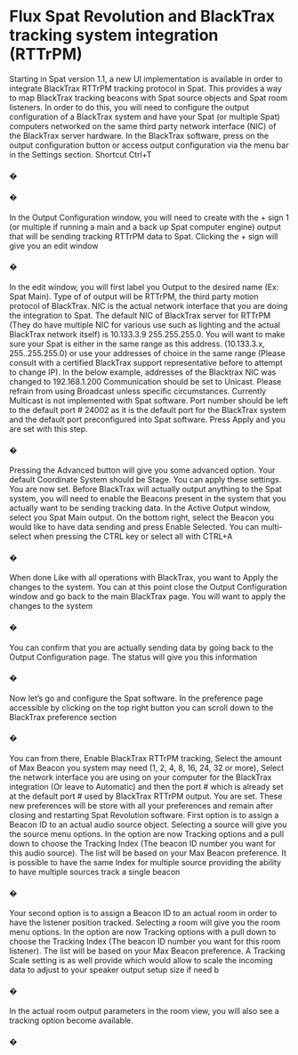# Flux Spat Revolution and BlackTrax tracking system integration (RTTrPM)

Starting in Spat version 1.1, a new UI implementation is available in order to integrate BlackTrax RTTrPM tracking protocol in Spat. This provides a way to map
BlackTrax tracking beacons with Spat source objects and Spat room listeners.
In order to do this, you will need to configure the output configuration of a
BlackTrax system and have your Spat (or multiple Spat) computers networked on
the same third party network interface (NIC) of the BlackTrax server hardware.
In the BlackTrax software, press on the output configuration button or access
output configuration via the menu bar in the Settings section. Shortcut Ctrl+T

#### �

#### �

In the Output Configuration window, you will need to create with the + sign 1 (or
multiple if running a main and a back up Spat computer engine) output that will be
sending tracking RTTrPM data to Spat. Clicking the + sign will give you an edit window


#### �

In the edit window, you will first label you Output to the desired name (Ex: Spat
Main). Type of of output will be RTTrPM, the third party motion protocol of BlackTrax.
NIC is the actual network interface that you are doing the integration to Spat. The
default NIC of BlackTrax server for RTTrPM (They do have multiple NIC for various
use such as lighting and the actual BlackTrax network itself) is 10.133.3.9 255.255.255.0. You will want to make sure your Spat is either in the same range as
this address. (10.133.3.x, 255..255.255.0) or use your addresses of choice in the
same range (Please consult with a certified BlackTrax support representative before
to attempt to change IP).
In the below example, addresses of the Blacktrax NIC was changed to
192.168.1.200
Communication should be set to Unicast. Please refrain from using Broadcast unless specific circumstances. Currently Multicast is not implemented with Spat software.
Port number should be left to the default port # 24002 as it is the default port for
the BlackTrax system and the default port preconfigured into Spat software.
Press Apply and you are set with this step.


#### �

Pressing the Advanced button will give you some advanced option. Your default
Coordinate System should be Stage. You can apply these settings.
You are now set. Before BlackTrax will actually output anything to the Spat system, you will need to enable the Beacons present in the system that you actually
want to be sending tracking data.
In the Active Output window, select you Spat Main output. On the bottom right,
select the Beacon you would like to have data sending and press Enable Selected.
You can multi-select when pressing the CTRL key or select all with CTRL+A


#### �

When done Like with all operations with BlackTrax, you want to Apply the changes
to the system. You can at this point close the Output Configuration window and go
back to the main BlackTrax page. You will want to apply the changes to the system

#### �

You can confirm that you are actually sending data by going back to the Output
Configuration page. The status will give you this information

#### �


Now let’s go and configure the Spat software. In the preference page accessible by
clicking on the top right button you can scroll down to the BlackTrax preference
section

#### �

You can from there, Enable BlackTrax RTTrPM tracking, Select the amount of Max
Beacon you system may need (1, 2, 4, 8, 16, 24, 32 or more), Select the network interface you are using on your computer for the BlackTrax integration (Or leave to
Automatic) and then the port # which is already set at the default port # used by
BlackTrax RTTrPM output.
You are set. These new preferences will be store with all your preferences and
remain after closing and restarting Spat Revolution software.
First option is to assign a Beacon ID to an actual audio source object. Selecting a
source will give you the source menu options. In the option are now Tracking options and a pull down to choose the Tracking Index (The beacon ID number you
want for this audio source). The list will be based on your Max Beacon preference.
It is possible to have the same Index for multiple source providing the ability to
have multiple sources track a single beacon


#### �

Your second option is to assign a Beacon ID to an actual room in order to have the
listener position tracked. Selecting a room will give you the room menu options. In
the option are now Tracking options with a pull down to choose the Tracking Index
(The beacon ID number you want for this room listener). The list will be based on
your Max Beacon preference. A Tracking Scale setting is as well provide which
would allow to scale the incoming data to adjust to your speaker output setup size
if need b

#### �


In the actual room output parameters in the room view, you will also see a tracking
option become available.

#### �

